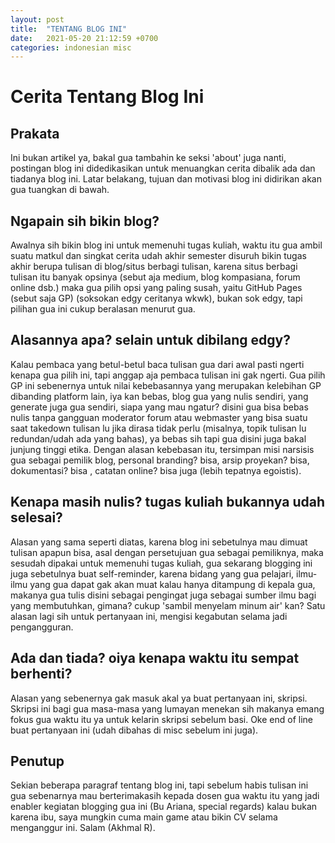 ```yaml
---
layout: post
title:  "TENTANG BLOG INI"
date:   2021-05-20 21:12:59 +0700
categories: indonesian misc
---
```


# Cerita Tentang Blog Ini

## Prakata

Ini bukan artikel ya, bakal gua tambahin ke seksi 'about' juga nanti, postingan blog ini didedikasikan untuk menuangkan cerita dibalik ada dan tiadanya blog ini. Latar belakang, tujuan dan motivasi blog ini didirikan akan gua tuangkan di bawah.

## Ngapain sih bikin blog?

Awalnya sih bikin blog ini untuk memenuhi tugas kuliah, waktu itu gua ambil suatu matkul dan singkat cerita udah akhir semester disuruh bikin tugas akhir berupa tulisan di blog/situs berbagi tulisan, karena situs berbagi tulisan itu banyak opsinya (sebut aja medium, blog kompasiana, forum online dsb.) maka gua pilih opsi yang paling susah, yaitu GitHub Pages (sebut saja GP) (soksokan edgy ceritanya wkwk), bukan sok edgy, tapi pilihan gua ini cukup beralasan menurut gua.

## Alasannya apa? selain untuk dibilang edgy?

Kalau pembaca yang betul-betul baca tulisan gua dari awal pasti ngerti kenapa gua pilih ini, tapi anggap aja pembaca tulisan ini gak ngerti. Gua pilih GP ini sebenernya untuk nilai kebebasannya yang merupakan kelebihan GP dibanding platform lain, iya kan bebas, blog gua yang nulis sendiri, yang generate juga gua sendiri, siapa yang mau ngatur? disini gua bisa bebas nulis tanpa gangguan moderator forum atau webmaster yang bisa suatu saat takedown tulisan lu jika dirasa tidak perlu (misalnya, topik tulisan lu redundan/udah ada yang bahas), ya bebas sih tapi gua disini juga bakal junjung tinggi etika. Dengan alasan kebebasan itu, tersimpan misi narsisis gua sebagai pemilik blog, personal branding? bisa, arsip proyekan? bisa, dokumentasi? bisa , catatan online? bisa juga (lebih tepatnya egoistis).

## Kenapa masih nulis? tugas kuliah bukannya udah selesai?

Alasan yang sama seperti diatas, karena blog ini sebetulnya mau dimuat tulisan apapun bisa, asal dengan persetujuan gua sebagai pemiliknya, maka sesudah dipakai untuk memenuhi tugas kuliah, gua sekarang blogging ini juga sebetulnya buat self-reminder, karena bidang yang gua pelajari, ilmu-ilmu yang gua dapat gak akan muat kalau hanya ditampung di kepala gua, makanya gua tulis disini sebagai pengingat juga sebagai sumber ilmu bagi yang membutuhkan, gimana? cukup 'sambil menyelam minum air' kan? Satu alasan lagi sih untuk pertanyaan ini, mengisi kegabutan selama jadi pengangguran.

## Ada dan tiada? oiya kenapa waktu itu sempat berhenti?

Alasan yang sebenernya gak masuk akal ya buat pertanyaan ini, skripsi. Skripsi ini bagi gua masa-masa yang lumayan menekan sih makanya emang fokus gua waktu itu ya untuk kelarin skripsi sebelum basi. Oke end of line buat pertanyaan ini (udah dibahas di misc sebelum ini juga).

## Penutup

Sekian beberapa paragraf tentang blog ini, tapi sebelum habis tulisan ini gua sebenarnya mau berterimakasih kepada dosen gua waktu itu yang jadi enabler kegiatan blogging gua ini (Bu Ariana, special regards) kalau bukan karena ibu, saya mungkin cuma main game atau bikin CV selama menganggur ini. Salam (Akhmal R).
